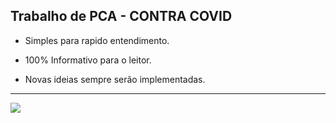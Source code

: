 ## Trabalho de PCA - CONTRA COVID
* Simples para rapido entendimento.

* 100% Informativo para o leitor.

* Novas ideias sempre serão implementadas.
__________________________________________________________________________________________
![](https://i.stack.imgur.com/0kVU5.gif)
